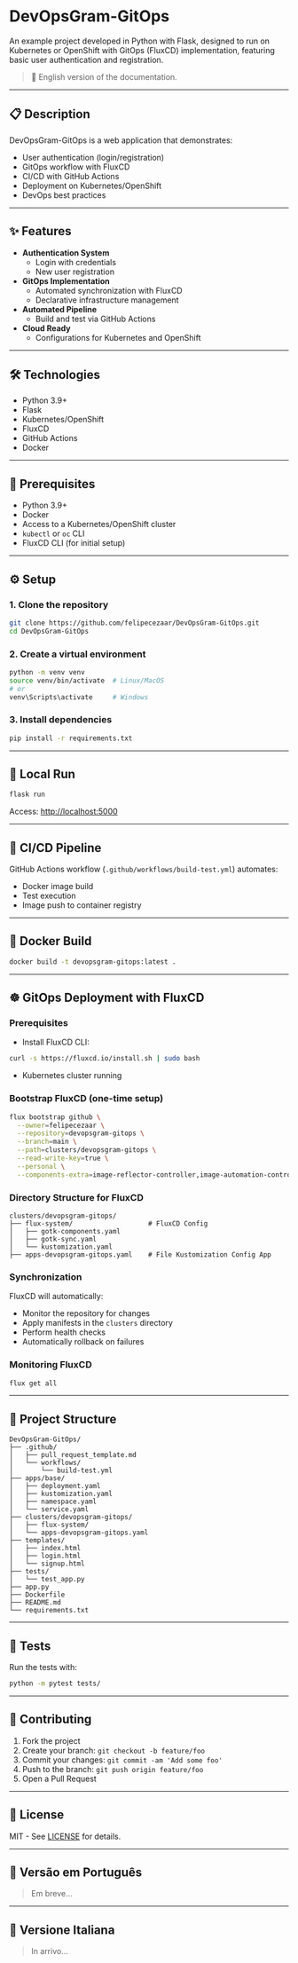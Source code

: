 # DevOpsGram-GitOps

An example project developed in Python with Flask, designed to run on Kubernetes or OpenShift with GitOps (FluxCD) implementation, featuring basic user authentication and registration.

> 📄 English version of the documentation.

---

## 📋 Description

DevOpsGram-GitOps is a web application that demonstrates:

- User authentication (login/registration)
- GitOps workflow with FluxCD
- CI/CD with GitHub Actions
- Deployment on Kubernetes/OpenShift
- DevOps best practices

---

## ✨ Features

- **Authentication System**
  - Login with credentials
  - New user registration
- **GitOps Implementation**
  - Automated synchronization with FluxCD
  - Declarative infrastructure management
- **Automated Pipeline**
  - Build and test via GitHub Actions
- **Cloud Ready**
  - Configurations for Kubernetes and OpenShift

---

## 🛠️ Technologies

- Python 3.9+
- Flask
- Kubernetes/OpenShift
- FluxCD
- GitHub Actions
- Docker

---

## 🚀 Prerequisites

- Python 3.9+
- Docker
- Access to a Kubernetes/OpenShift cluster
- `kubectl` or `oc` CLI
- FluxCD CLI (for initial setup)

---

## ⚙️ Setup

### 1. Clone the repository

```bash
git clone https://github.com/felipecezaar/DevOpsGram-GitOps.git
cd DevOpsGram-GitOps
```

### 2. Create a virtual environment

```bash
python -m venv venv
source venv/bin/activate  # Linux/MacOS
# or
venv\Scripts\activate     # Windows
```

### 3. Install dependencies

```bash
pip install -r requirements.txt
```

---

## 🏃 Local Run

```bash
flask run
```

Access: [http://localhost:5000](http://localhost:5000)

---

## 🔧 CI/CD Pipeline

GitHub Actions workflow (`.github/workflows/build-test.yml`) automates:

- Docker image build
- Test execution
- Image push to container registry

---

## 🐳 Docker Build

```bash
docker build -t devopsgram-gitops:latest .
```

---

## ☸️ GitOps Deployment with FluxCD

### Prerequisites

- Install FluxCD CLI:

```bash
curl -s https://fluxcd.io/install.sh | sudo bash
```

- Kubernetes cluster running

### Bootstrap FluxCD (one-time setup)

```bash
flux bootstrap github \
  --owner=felipecezaar \
  --repository=devopsgram-gitops \
  --branch=main \
  --path=clusters/devopsgram-gitops \
  --read-write-key=true \
  --personal \
  --components-extra=image-reflector-controller,image-automation-controller
```

### Directory Structure for FluxCD

```
clusters/devopsgram-gitops/
├── flux-system/                   # FluxCD Config
│   ├── gotk-components.yaml
│   ├── gotk-sync.yaml
│   └── kustomization.yaml
├── apps-devopsgram-gitops.yaml    # File Kustomization Config App
```

### Synchronization

FluxCD will automatically:

- Monitor the repository for changes
- Apply manifests in the `clusters` directory
- Perform health checks
- Automatically rollback on failures

### Monitoring FluxCD

```bash
flux get all
```

---

## 📂 Project Structure

```
DevOpsGram-GitOps/
├── .github/
│   ├── pull_request_template.md
│   └── workflows/
│       └── build-test.yml
├── apps/base/
│   ├── deployment.yaml
│   ├── kustomization.yaml
│   ├── namespace.yaml
│   └── service.yaml
├── clusters/devopsgram-gitops/
│   ├── flux-system/
│   └── apps-devopsgram-gitops.yaml
├── templates/
│   ├── index.html
│   ├── login.html
│   └── signup.html
├── tests/
│   └── test_app.py
├── app.py
├── Dockerfile
├── README.md
└── requirements.txt
```

---

## 🧪 Tests

Run the tests with:

```bash
python -m pytest tests/
```

---

## 🤝 Contributing

1. Fork the project  
2. Create your branch: `git checkout -b feature/foo`  
3. Commit your changes: `git commit -am 'Add some foo'`  
4. Push to the branch: `git push origin feature/foo`  
5. Open a Pull Request

---

## 📄 License

MIT - See [LICENSE](LICENSE) for details.

---

## 📘 Versão em Português

> Em breve...

---

## 📘 Versione Italiana

> In arrivo...
